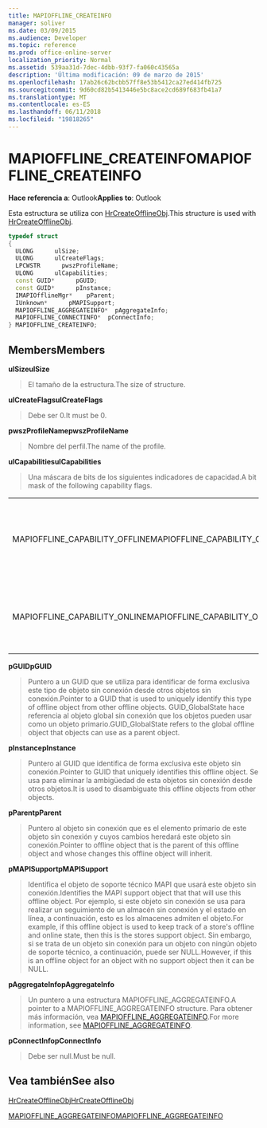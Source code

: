 ```yaml
---
title: MAPIOFFLINE_CREATEINFO
manager: soliver
ms.date: 03/09/2015
ms.audience: Developer
ms.topic: reference
ms.prod: office-online-server
localization_priority: Normal
ms.assetid: 539aa31d-7dec-4dbb-93f7-fa060c43565a
description: 'Última modificación: 09 de marzo de 2015'
ms.openlocfilehash: 17ab26c62bcbb57ff8e53b5412ca27ed414fb725
ms.sourcegitcommit: 9d60cd82b5413446e5bc8ace2cd689f683fb41a7
ms.translationtype: MT
ms.contentlocale: es-ES
ms.lasthandoff: 06/11/2018
ms.locfileid: "19818265"
---
```

# <a name="mapiofflinecreateinfo"></a><span data-ttu-id="43d65-103">MAPIOFFLINE_CREATEINFO</span><span class="sxs-lookup"><span data-stu-id="43d65-103">MAPIOFFLINE_CREATEINFO</span></span>

  
  
<span data-ttu-id="43d65-104">**Hace referencia a**: Outlook</span><span class="sxs-lookup"><span data-stu-id="43d65-104">**Applies to**: Outlook</span></span> 
  
<span data-ttu-id="43d65-105">Esta estructura se utiliza con [HrCreateOfflineObj](hrcreateofflineobj.md).</span><span class="sxs-lookup"><span data-stu-id="43d65-105">This structure is used with [HrCreateOfflineObj](hrcreateofflineobj.md).</span></span>
  
```cpp
typedef struct
{
  ULONG      ulSize;
  ULONG      ulCreateFlags;
  LPCWSTR      pwszProfileName;
  ULONG      ulCapabilities;
  const GUID*      pGUID;
  const GUID*      pInstance;
  IMAPIOfflineMgr*    pParent;
  IUnknown*      pMAPISupport;
  MAPIOFFLINE_AGGREGATEINFO*  pAggregateInfo;
  MAPIOFFLINE_CONNECTINFO*  pConnectInfo;
} MAPIOFFLINE_CREATEINFO;
```

## <a name="members"></a><span data-ttu-id="43d65-106">Members</span><span class="sxs-lookup"><span data-stu-id="43d65-106">Members</span></span>

 <span data-ttu-id="43d65-107">**ulSize**</span><span class="sxs-lookup"><span data-stu-id="43d65-107">**ulSize**</span></span>
  
> <span data-ttu-id="43d65-108">El tamaño de la estructura.</span><span class="sxs-lookup"><span data-stu-id="43d65-108">The size of structure.</span></span>
    
 <span data-ttu-id="43d65-109">**ulCreateFlags**</span><span class="sxs-lookup"><span data-stu-id="43d65-109">**ulCreateFlags**</span></span>
  
> <span data-ttu-id="43d65-110">Debe ser 0.</span><span class="sxs-lookup"><span data-stu-id="43d65-110">It must be 0.</span></span>
    
 <span data-ttu-id="43d65-111">**pwszProfileName**</span><span class="sxs-lookup"><span data-stu-id="43d65-111">**pwszProfileName**</span></span>
  
> <span data-ttu-id="43d65-112">Nombre del perfil.</span><span class="sxs-lookup"><span data-stu-id="43d65-112">The name of the profile.</span></span>
    
 <span data-ttu-id="43d65-113">**ulCapabilities**</span><span class="sxs-lookup"><span data-stu-id="43d65-113">**ulCapabilities**</span></span>
  
> <span data-ttu-id="43d65-114">Una máscara de bits de los siguientes indicadores de capacidad.</span><span class="sxs-lookup"><span data-stu-id="43d65-114">A bit mask of the following capability flags.</span></span>
    
|||
|:-----|:-----|
|<span data-ttu-id="43d65-115">MAPIOFFLINE_CAPABILITY_OFFLINE</span><span class="sxs-lookup"><span data-stu-id="43d65-115">MAPIOFFLINE_CAPABILITY_OFFLINE</span></span>  <br/> |<span data-ttu-id="43d65-116">El objeto sin conexión es capaz de trabajar sin conexión.</span><span class="sxs-lookup"><span data-stu-id="43d65-116">The offline object is capable of going offline.</span></span>  <br/> |
|<span data-ttu-id="43d65-117">MAPIOFFLINE_CAPABILITY_ONLINE</span><span class="sxs-lookup"><span data-stu-id="43d65-117">MAPIOFFLINE_CAPABILITY_ONLINE</span></span>  <br/> |<span data-ttu-id="43d65-118">El objeto sin conexión es capaz de conectarse.</span><span class="sxs-lookup"><span data-stu-id="43d65-118">The offline object is capable of going online.</span></span>  <br/> |
   
 <span data-ttu-id="43d65-119">**pGUID**</span><span class="sxs-lookup"><span data-stu-id="43d65-119">**pGUID**</span></span>
  
> <span data-ttu-id="43d65-120">Puntero a un GUID que se utiliza para identificar de forma exclusiva este tipo de objeto sin conexión desde otros objetos sin conexión.</span><span class="sxs-lookup"><span data-stu-id="43d65-120">Pointer to a GUID that is used to uniquely identify this type of offline object from other offline objects.</span></span> <span data-ttu-id="43d65-121">GUID_GlobalState hace referencia al objeto global sin conexión que los objetos pueden usar como un objeto primario.</span><span class="sxs-lookup"><span data-stu-id="43d65-121">GUID_GlobalState refers to the global offline object that objects can use as a parent object.</span></span>
    
 <span data-ttu-id="43d65-122">**pInstance**</span><span class="sxs-lookup"><span data-stu-id="43d65-122">**pInstance**</span></span>
  
> <span data-ttu-id="43d65-123">Puntero al GUID que identifica de forma exclusiva este objeto sin conexión.</span><span class="sxs-lookup"><span data-stu-id="43d65-123">Pointer to GUID that uniquely identifies this offline object.</span></span> <span data-ttu-id="43d65-124">Se usa para eliminar la ambigüedad de esta objetos sin conexión desde otros objetos.</span><span class="sxs-lookup"><span data-stu-id="43d65-124">It is used to disambiguate this offline objects from other objects.</span></span>
    
 <span data-ttu-id="43d65-125">**pParent**</span><span class="sxs-lookup"><span data-stu-id="43d65-125">**pParent**</span></span>
  
> <span data-ttu-id="43d65-126">Puntero al objeto sin conexión que es el elemento primario de este objeto sin conexión y cuyos cambios heredará este objeto sin conexión.</span><span class="sxs-lookup"><span data-stu-id="43d65-126">Pointer to offline object that is the parent of this offline object and whose changes this offline object will inherit.</span></span>
    
 <span data-ttu-id="43d65-127">**pMAPISupport**</span><span class="sxs-lookup"><span data-stu-id="43d65-127">**pMAPISupport**</span></span>
  
>  <span data-ttu-id="43d65-128">Identifica el objeto de soporte técnico MAPI que usará este objeto sin conexión.</span><span class="sxs-lookup"><span data-stu-id="43d65-128">Identifies the MAPI support object that that will use this offline object.</span></span> <span data-ttu-id="43d65-129">Por ejemplo, si este objeto sin conexión se usa para realizar un seguimiento de un almacén sin conexión y el estado en línea, a continuación, esto es los almacenes admiten el objeto.</span><span class="sxs-lookup"><span data-stu-id="43d65-129">For example, if this offline object is used to keep track of a store's offline and online state, then this is the stores support object.</span></span> <span data-ttu-id="43d65-130">Sin embargo, si se trata de un objeto sin conexión para un objeto con ningún objeto de soporte técnico, a continuación, puede ser NULL.</span><span class="sxs-lookup"><span data-stu-id="43d65-130">However, if this is an offline object for an object with no support object then it can be NULL.</span></span> 
    
 <span data-ttu-id="43d65-131">**pAggregateInfo**</span><span class="sxs-lookup"><span data-stu-id="43d65-131">**pAggregateInfo**</span></span>
  
> <span data-ttu-id="43d65-132">Un puntero a una estructura MAPIOFFLINE_AGGREGATEINFO.</span><span class="sxs-lookup"><span data-stu-id="43d65-132">A pointer to a MAPIOFFLINE_AGGREGATEINFO structure.</span></span> <span data-ttu-id="43d65-133">Para obtener más información, vea [MAPIOFFLINE_AGGREGATEINFO](mapioffline_aggregateinfo.md).</span><span class="sxs-lookup"><span data-stu-id="43d65-133">For more information, see [MAPIOFFLINE_AGGREGATEINFO](mapioffline_aggregateinfo.md).</span></span>
    
 <span data-ttu-id="43d65-134">**pConnectInfo**</span><span class="sxs-lookup"><span data-stu-id="43d65-134">**pConnectInfo**</span></span>
  
> <span data-ttu-id="43d65-135">Debe ser null.</span><span class="sxs-lookup"><span data-stu-id="43d65-135">Must be null.</span></span>
    
## <a name="see-also"></a><span data-ttu-id="43d65-136">Vea también</span><span class="sxs-lookup"><span data-stu-id="43d65-136">See also</span></span>



[<span data-ttu-id="43d65-137">HrCreateOfflineObj</span><span class="sxs-lookup"><span data-stu-id="43d65-137">HrCreateOfflineObj</span></span>](hrcreateofflineobj.md)
  
[<span data-ttu-id="43d65-138">MAPIOFFLINE_AGGREGATEINFO</span><span class="sxs-lookup"><span data-stu-id="43d65-138">MAPIOFFLINE_AGGREGATEINFO</span></span>](mapioffline_aggregateinfo.md)

